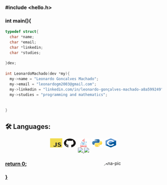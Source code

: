 ### #include <hello.h>
### int main(){

```c
typedef struct{
  char *name;
  char *email;
  char *linkedin;
  char *studies;

}dev;

int LeonardoMachado(dev *my){
  my->name = "Leonardo Goncalves Machado";
  my->email = "leonardogm2003@gmail.com";
  my->linkedin = "linkedin.com/in/leonardo-gonçalves-machado-a8a599249"; 
  my->studies = "programming and mathematics";
    
    
}
```

## 🛠️ Languages:

<div align = "Center">

  <img align="center"  height="30" width="40" src="https://raw.githubusercontent.com/devicons/devicon/master/icons/javascript/javascript-original.svg">
    
  <img align="center"  height="30" width="40" src="https://raw.githubusercontent.com/devicons/devicon/master/icons/github/github-original.svg">
  <img align="center"  height="30" width="40" src="https://raw.githubusercontent.com/devicons/devicon/master/icons/java/java-original-wordmark.svg">
     <img align="center" height="30" width="40" src="https://raw.githubusercontent.com/devicons/devicon/master/icons/python/python-original.svg">
     <img align="center" height="30" width="40" src="https://raw.githubusercontent.com/devicons/devicon/master/icons/c/c-original.svg">


</div>

<div align="center">
  <a href="https://github.com/leonardogonmac">
  <img height="140em" src="https://github-readme-stats.vercel.app/api?username=leonardogonmac&show_icons=true&include_all_commits=true&count_private=true"/>
  <img height="140em" src="https://github-readme-stats.vercel.app/api/top-langs/?username=leonardogonmac&layout=compact&hide=html,tcl,shell"/>
</div>

 <div align="left">

<img align="right" alt="Ana-pic" height="200" width="200" style="border-radius:50px;" src="https://thumbs.gfycat.com/HappyThankfulCrayfish-size_restricted.gif">
  
### return 0;
### }
